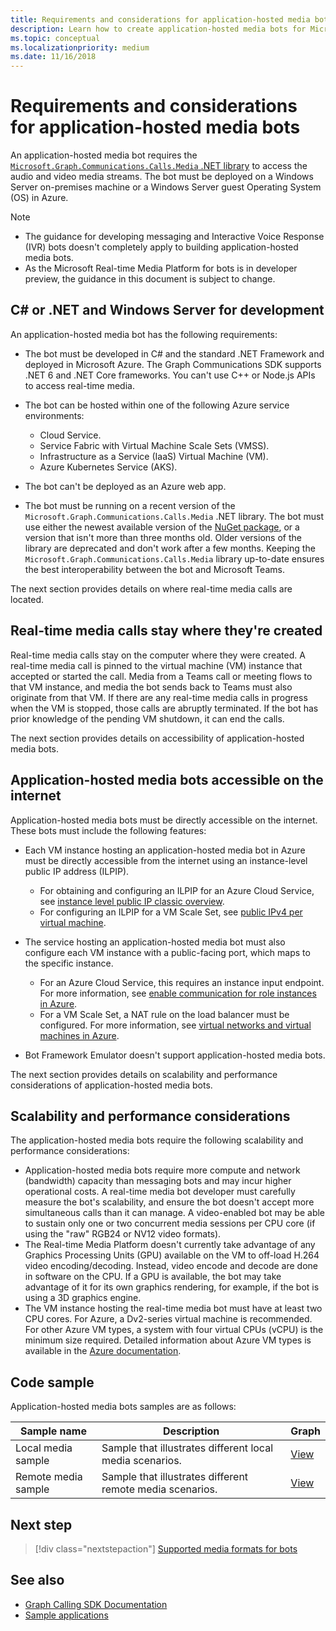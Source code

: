 ```yaml
---
title: Requirements and considerations for application-hosted media bots
description: Learn how to create application-hosted media bots for Microsoft Teams, scalability and performance. See samples for different remote and local media scenarios. 
ms.topic: conceptual
ms.localizationpriority: medium
ms.date: 11/16/2018
---
```


# Requirements and considerations for application-hosted media bots

An application-hosted media bot requires the [`Microsoft.Graph.Communications.Calls.Media` .NET library](https://www.nuget.org/packages/Microsoft.Graph.Communications.Calls.Media/) to access the audio and video media streams. The bot must be deployed on a Windows Server on-premises machine or a Windows Server guest Operating System (OS) in Azure.

> [!NOTE]
>
> * The guidance for developing messaging and Interactive Voice Response (IVR) bots doesn't completely apply to building application-hosted media bots.
> * As the Microsoft Real-time Media Platform for bots is in developer preview, the guidance in this document is subject to change.

## C# or .NET and Windows Server for development

An application-hosted media bot has the following requirements:

* The bot must be developed in C# and the standard .NET Framework and deployed in Microsoft Azure. The Graph Communications SDK supports .NET 6 and .NET Core frameworks. You can't use C++ or Node.js APIs to access real-time media.

* The bot can be hosted within one of the following Azure service environments:
  * Cloud Service.
  * Service Fabric with Virtual Machine Scale Sets (VMSS).
  * Infrastructure as a Service (IaaS) Virtual Machine (VM).
  * Azure Kubernetes Service (AKS).
  
* The bot can't be deployed as an Azure web app.

* The bot must be running on a recent version of the `Microsoft.Graph.Communications.Calls.Media` .NET library. The bot must use either the newest available version of the [NuGet package](https://www.nuget.org/packages/Microsoft.Graph.Communications.Calls.Media/), or a version that isn't more than three months old. Older versions of the library are deprecated and don't work after a few months. Keeping the `Microsoft.Graph.Communications.Calls.Media` library up-to-date ensures the best interoperability between the bot and Microsoft Teams.

The next section provides details on where real-time media calls are located.

## Real-time media calls stay where they're created

Real-time media calls stay on the computer where they were created. A real-time media call is pinned to the virtual machine (VM) instance that accepted or started the call. Media from a Teams call or meeting flows to that VM instance, and media the bot sends back to Teams must also originate from that VM. If there are any real-time media calls in progress when the VM is stopped, those calls are abruptly terminated. If the bot has prior knowledge of the pending VM shutdown, it can end the calls.

The next section provides details on accessibility of application-hosted media bots.

## Application-hosted media bots accessible on the internet

Application-hosted media bots must be directly accessible on the internet. These bots must include the following features:

* Each VM instance hosting an application-hosted media bot in Azure must be directly accessible from the internet using an instance-level public IP address (ILPIP).
  * For obtaining and configuring an ILPIP for an Azure Cloud Service, see [instance level public IP classic overview](/azure/virtual-network/virtual-networks-instance-level-public-ip).
  * For configuring an ILPIP for a VM Scale Set, see [public IPv4 per virtual machine](/azure/virtual-machine-scale-sets/virtual-machine-scale-sets-networking#public-ipv4-per-virtual-machine).
* The service hosting an application-hosted media bot must also configure each VM instance with a public-facing port, which maps to the specific instance.
  * For an Azure Cloud Service, this requires an instance input endpoint. For more information, see [enable communication for role instances in Azure](/azure/cloud-services/cloud-services-enable-communication-role-instances).
  * For a VM Scale Set, a NAT rule on the load balancer must be configured. For more information, see [virtual networks and virtual machines in Azure](/azure/virtual-machines/windows/network-overview).

* Bot Framework Emulator doesn't support application-hosted media bots.

The next section provides details on scalability and performance considerations of application-hosted media bots.

## Scalability and performance considerations

The application-hosted media bots require the following scalability and performance considerations:

* Application-hosted media bots require more compute and network (bandwidth) capacity than messaging bots and may incur higher operational costs. A real-time media bot developer must carefully measure the bot's scalability, and ensure the bot doesn't accept more simultaneous calls than it can manage. A video-enabled bot may be able to sustain only one or two concurrent media sessions per CPU core (if using the "raw" RGB24 or NV12 video formats).
* The Real-time Media Platform doesn't currently take advantage of any Graphics Processing Units (GPU) available on the VM to off-load H.264 video encoding/decoding. Instead, video encode and decode are done in software on the CPU. If a GPU is available, the bot may take advantage of it for its own graphics rendering, for example, if the bot is using a 3D graphics engine.
* The VM instance hosting the real-time media bot must have at least two CPU cores. For Azure, a Dv2-series virtual machine is recommended. For other Azure VM types, a system with four virtual CPUs (vCPU) is the minimum size required. Detailed information about Azure VM types is available in the [Azure documentation](/azure/virtual-machines/windows/sizes-general).

## Code sample

Application-hosted media bots samples are as follows:

| **Sample name** | **Description** | **Graph** |
|------------|-------------|-----------|
| Local media sample | Sample that illustrates different local media scenarios. | [View](https://github.com/microsoftgraph/microsoft-graph-comms-samples/tree/master/Samples/V1.0Samples/LocalMediaSamples) |
| Remote media sample | Sample that illustrates different remote media scenarios. | [View](https://github.com/microsoftgraph/microsoft-graph-comms-samples/tree/master/Samples/V1.0Samples/RemoteMediaSamples) |

## Next step

> [!div class="nextstepaction"]
> [Supported media formats for bots](../../resources/media-formats.md)

## See also

* [Graph Calling SDK Documentation](https://microsoftgraph.github.io/microsoft-graph-comms-samples/docs/)
* [Sample applications](https://github.com/microsoftgraph/microsoft-graph-comms-samples/tree/master/Samples/V1.0Samples/LocalMediaSamples)
